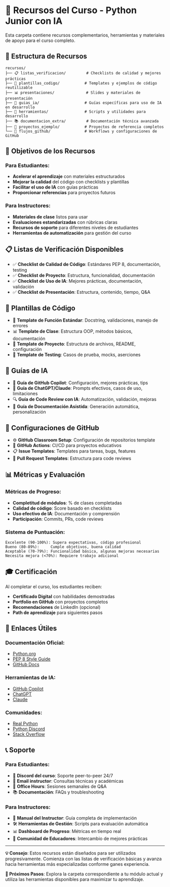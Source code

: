 # 📁 Recursos del Curso - Python Junior con IA

Esta carpeta contiene recursos complementarios, herramientas y materiales de apoyo para el curso completo.

## 📂 Estructura de Recursos

```
recursos/
├── 📋 listas_verificacion/         # Checklists de calidad y mejores prácticas
├── 🎨 plantillas_codigo/           # Templates y ejemplos de código reutilizable
├── 📊 presentaciones/              # Slides y materiales de presentación
├── 🤖 guias_ia/                    # Guías específicas para uso de IA en desarrollo
├── 🔧 herramientas/                # Scripts y utilidades para desarrollo
├── 📚 documentacion_extra/         # Documentación técnica avanzada
├── 🎯 proyectos_ejemplo/           # Proyectos de referencia completos
└── 🚀 flujos_github/               # Workflows y configuraciones de GitHub
```

## 🎯 Objetivos de los Recursos

### Para Estudiantes:

- **Acelerar el aprendizaje** con materiales estructurados
- **Mejorar la calidad** del código con checklists y plantillas
- **Facilitar el uso de IA** con guías prácticas
- **Proporcionar referencias** para proyectos futuros

### Para Instructores:

- **Materiales de clase** listos para usar
- **Evaluaciones estandarizadas** con rúbricas claras
- **Recursos de soporte** para diferentes niveles de estudiantes
- **Herramientas de automatización** para gestión del curso

## 📋 Listas de Verificación Disponibles

- ✅ **Checklist de Calidad de Código**: Estándares PEP 8, documentación, testing
- ✅ **Checklist de Proyecto**: Estructura, funcionalidad, documentación
- ✅ **Checklist de Uso de IA**: Mejores prácticas, documentación, validación
- ✅ **Checklist de Presentación**: Estructura, contenido, tiempo, Q&A

## 🎨 Plantillas de Código

- 🐍 **Template de Función Estándar**: Docstring, validaciones, manejo de errores
- 📊 **Template de Clase**: Estructura OOP, métodos básicos, documentación
- 📁 **Template de Proyecto**: Estructura de archivos, README, configuración
- 🧪 **Template de Testing**: Casos de prueba, mocks, aserciones

## 🤖 Guías de IA

- 📖 **Guía de GitHub Copilot**: Configuración, mejores prácticas, tips
- 💬 **Guía de ChatGPT/Claude**: Prompts efectivos, casos de uso, limitaciones
- 🔍 **Guía de Code Review con IA**: Automatización, validación, mejoras
- 📝 **Guía de Documentación Asistida**: Generación automática, personalización

## 🚀 Configuraciones de GitHub

- ⚙️ **GitHub Classroom Setup**: Configuración de repositorios template
- 🔄 **GitHub Actions**: CI/CD para proyectos educativos
- 📋 **Issue Templates**: Templates para tareas, bugs, features
- 👥 **Pull Request Templates**: Estructura para code reviews

## 📊 Métricas y Evaluación

### Métricas de Progreso:

- **Completitud de módulos**: % de clases completadas
- **Calidad de código**: Score basado en checklists
- **Uso efectivo de IA**: Documentación y comprensión
- **Participación**: Commits, PRs, code reviews

### Sistema de Puntuación:

```
Excelente (90-100%): Supera expectativas, código profesional
Bueno (80-89%):     Cumple objetivos, buena calidad
Aceptable (70-79%): Funcionalidad básica, algunas mejoras necesarias
Necesita mejora (<70%): Requiere trabajo adicional
```

## 🎓 Certificación

Al completar el curso, los estudiantes reciben:

- **Certificado Digital** con habilidades demostradas
- **Portfolio en GitHub** con proyectos completos
- **Recomendaciones** de LinkedIn (opcional)
- **Path de aprendizaje** para siguientes pasos

## 🔗 Enlaces Útiles

### Documentación Oficial:

- [Python.org](https://docs.python.org/3/)
- [PEP 8 Style Guide](https://peps.python.org/pep-0008/)
- [GitHub Docs](https://docs.github.com/)

### Herramientas de IA:

- [GitHub Copilot](https://github.com/features/copilot)
- [ChatGPT](https://chat.openai.com/)
- [Claude](https://claude.ai/)

### Comunidades:

- [Real Python](https://realpython.com/)
- [Python Discord](https://discord.gg/python)
- [Stack Overflow](https://stackoverflow.com/questions/tagged/python)

## 📞 Soporte

### Para Estudiantes:

- 💬 **Discord del curso**: Soporte peer-to-peer 24/7
- 📧 **Email instructor**: Consultas técnicas y académicas
- 🎥 **Office Hours**: Sesiones semanales de Q&A
- 📚 **Documentación**: FAQs y troubleshooting

### Para Instructores:

- 📖 **Manual del Instructor**: Guía completa de implementación
- 🛠️ **Herramientas de Gestión**: Scripts para evaluación automática
- 📊 **Dashboard de Progreso**: Métricas en tiempo real
- 👥 **Comunidad de Educadores**: Intercambio de mejores prácticas

---

**💡 Consejo**: Estos recursos están diseñados para ser utilizados progresivamente. Comienza con las listas de verificación básicas y avanza hacia herramientas más especializadas conforme ganes experiencia.

**🚀 Próximos Pasos**: Explora la carpeta correspondiente a tu módulo actual y utiliza las herramientas disponibles para maximizar tu aprendizaje.
